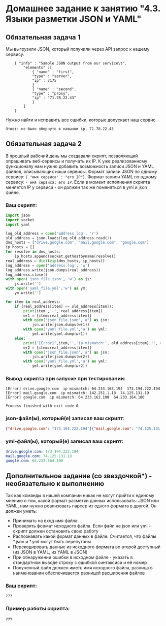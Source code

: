 # Домашнее задание к занятию "4.3. Языки разметки JSON и YAML"


## Обязательная задача 1
Мы выгрузили JSON, который получили через API запрос к нашему сервису:
```
    { "info" : "Sample JSON output from our service\t",
        "elements" :[
            { "name" : "first",
            "type" : "server",
            "ip" : 7175 
            }
            { "name" : "second",
            "type" : "proxy",
            "ip" : "71.78.22.43"
            }
        ]
    }
```
  Нужно найти и исправить все ошибки, которые допускает наш сервис 
  
    Ответ: не было обернуто в кавычки ip, 71.78.22.43 
## Обязательная задача 2
В прошлый рабочий день мы создавали скрипт, позволяющий опрашивать веб-сервисы и получать их IP. К уже реализованному функционалу нам нужно добавить возможность записи JSON и YAML файлов, описывающих наши сервисы. Формат записи JSON по одному сервису: `{ "имя сервиса" : "его IP"}`. Формат записи YAML по одному сервису: `- имя сервиса: его IP`. Если в момент исполнения скрипта меняется IP у сервиса - он должен так же поменяться в yml и json файле.

### Ваш скрипт:
```python
import json
import socket
import yaml

log_old_address = open('address.log', 'r')
old_address = json.loads(log_old_address.read())
dns_hosts = ["drive.google.com", "mail.google.com", "google.com"]
ip_hosts = []
for resolve in dns_hosts:
    ip_hosts.append(socket.gethostbyname(resolve))
real_address = dict(zip(dns_hosts, ip_hosts))
log_address = open('address.log', 'w')
log_address.write(json.dumps(real_address))
log_address.close()
with open('json_file.json', 'w') as js:
    js.write('')
with open('yaml_file.yml','w') as ym:
    ym.write('')

for item in real_address:
    if (real_address[item] == old_address[item]):
        print(item ,'-', real_address[item])
        wr1 = {item:real_address[item]}
        with open('json_file.json','a') as jsn:
            jsn.write(json.dumps(wr1))
        with open('yaml_file.yml','a') as yml:
            yml.write(yaml.dump(wr1))
    else:
        print('[Error]',item,'','ip mismatch:', old_address[item],'', real_address[item])
        wr2 = {item:real_address[item]}
        with open('json_file.json','a') as jsn:
            jsn.write(json.dumps(wr2))
        with open('yaml_file.yml','a') as yml:
            yml.write(yaml.dump(wr2))
```

### Вывод скрипта при запуске при тестировании:
```
[Error] drive.google.com  ip mismatch: 64.233.163.194  173.194.222.194
[Error] mail.google.com  ip mismatch: 142.251.1.18  74.125.131.19
[Error] google.com  ip mismatch: 64.233.162.100  64.233.164.100

Process finished with exit code 0
```

### json-файл(ы), который(е) записал ваш скрипт:
```json
{"drive.google.com": "173.194.222.194"}{"mail.google.com": "74.125.131.19"}{"google.com": "64.233.164.100"}
```

### yml-файл(ы), который(е) записал ваш скрипт:
```yaml
drive.google.com: 173.194.222.194
mail.google.com: 74.125.131.19
google.com: 64.233.164.100
```

## Дополнительное задание (со звездочкой*) - необязательно к выполнению

Так как команды в нашей компании никак не могут прийти к единому мнению о том, какой формат разметки данных использовать: JSON или YAML, нам нужно реализовать парсер из одного формата в другой. Он должен уметь:
   * Принимать на вход имя файла
   * Проверять формат исходного файла. Если файл не json или yml - скрипт должен остановить свою работу
   * Распознавать какой формат данных в файле. Считается, что файлы *.json и *.yml могут быть перепутаны
   * Перекодировать данные из исходного формата во второй доступный (из JSON в YAML, из YAML в JSON)
   * При обнаружении ошибки в исходном файле - указать в стандартном выводе строку с ошибкой синтаксиса и её номер
   * Полученный файл должен иметь имя исходного файла, разница в наименовании обеспечивается разницей расширения файлов

### Ваш скрипт:
```python
???
```

### Пример работы скрипта:
???